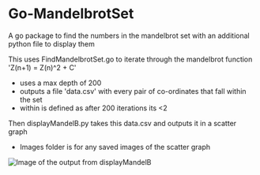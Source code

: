 # Go-MandelbrotSet
A go package to find the numbers in the mandelbrot set with an additional python file to display them

This uses FindMandelbrotSet.go to iterate through the mandelbrot function 'Z(n+1) = Z(n)^2 + C' 
- uses a max depth of 200 
- outputs a file 'data.csv' with every pair of co-ordinates that fall within the set 
- within is defined as after 200 iterations its <2

Then displayMandelB.py takes this data.csv and outputs it in a scatter graph
- Images folder is for any saved images of the scatter graph


![Image of the output from displayMandelB](https://github.com/CodeDann/Go-MandelbrotSet/tree/main/images/mandelbrot.png?raw=true)
